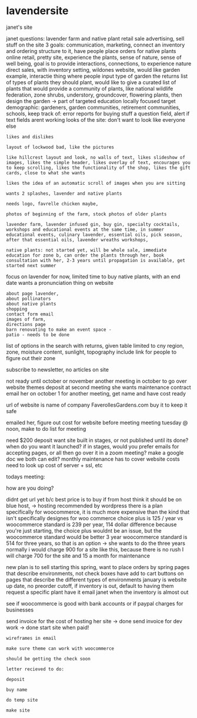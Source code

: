 # lavendersite
janet's site


janet questions: lavender farm and native plant retail sale advertising, sell stuff on the site 3 goals: communication, marketing, connect an inventory and ordering structure to it, have people place orders for native plants online retail, pretty site, experience the plants, sense of nature, sense of well being, goal is to provide interactions, connections, to experience nature direct sales, with inventory setting, wildones website, would like garden example, interactie thing where people input type of garden the returns list of types of plants they should plant, would like to give a curated list of plants that would provide a community of plants, like national wildlife federation, zone shrubs, understory, groundcover, flowering plants, then design the garden -> part of targeted education locally focused target demographic: gardeners, garden communities, retirement communities, schools, keep track of: error reports for buying stuff a question field, alert if text fields arent working looks of the site: don't want to look like everyone else

    likes and dislikes

    layout of lockwood bad, like the pictures

    like hillcrest layout and look, no walls of text, likes slideshow of images, likes the simple header, likes overlay of text, encourages you to keep scrolling, likes the functionality of the shop, likes the gift cards, close to what she wants

    likes the idea of an automatic scroll of images when you are sitting

    wants 2 splashes, lavender and native plants

    needs logo, favrelle chicken maybe,

    photos of beginning of the farm, stock photos of older plants

    lavender farm, lavender infused gin, buy gin, specialty cocktails, workshops and educational events at the same time, in summer educational events, culinary lavender, essential oils, pick season, after that essential oils, lavender wreaths workshops,

    native plants: not started yet, will be whole sale, immediate education for zone b, can order the plants through her, book consultation with her, 2-3 years until propagation is available, get started next summer

focus on lavender for now, limited time to buy native plants, with an end date wants a pronunciation thing on website

    about page lavender,
    about pollinators
    about native plants
    shopping
    contact form email
    images of farm,
    directions page
    barn renovating to make an event space -
    patio - needs to be done

list of options in the search with returns, given table limited to cny region, zone, moisture content, sunlight, topography include link for people to figure out their zone

subscribe to newsletter, no articles on site

not ready until october or november another meeting in october to go over website themes deposit at second meeting she wants maintenance contract email her on october 1 for another meeting, get name and have cost ready

url of website is name of company FaverollesGardens.com buy it to keep it safe

emailed her, figure out cost for website before meeting meeting tuesday @ noon, make to do list for meeting

need $200 deposit want site built in stages, or not published until its done? when do you want it launched? if in stages, would you prefer emails for accepting pages, or all then go over it in a zoom meeting? make a google doc we both can edit? monthly maintenance has to cover website costs need to look up cost of server + ssl, etc

todays meeting:

how are you doing?

didnt get url yet b/c best price is to buy if from host think it should be on blue host, -> hosting recommended by wordpress there is a plan specifically for woocommerce, it is much more expensive than the kind that isn't specifically designes for woo commerce choice plus is 125 / year vs woocommerce standard is 239 per year, 114 dollar difference because you're just starting, the choice plus wouldnt be an issue, but the woocommerce standard would be better 3 year woocommerce standard is 514 for three years, so that is an option -> she wants to do the three years normally i would charge 900 for a site like this, because there is no rush I will charge 700 for the site and 15 a month for maintenance

new plan is to sell starting this spring, want to place orders by spring pages that describe environments, not check boxes have add to cart buttons on pages that describe the different types of environments january is website up date, no preorder cutoff, if inventory is out, default to having them request a specific plant have it email janet when the inventory is almost out

see if woocommerce is good with bank accounts or if paypal charges for businesses

send invoice for the cost of hosting her site -> done send invoice for dev work -> done start site when paid!

    wireframes in email

    make sure theme can work with woocommerce

    should be getting the check soon

    letter recieved to do:

    deposit

    buy name

    do temp site

    make site
